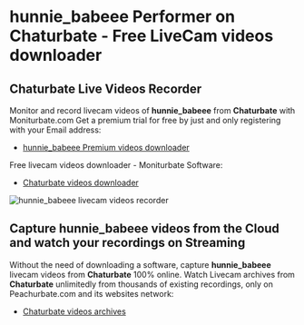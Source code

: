 # hunnie_babeee Performer on Chaturbate - Free LiveCam videos downloader

## Chaturbate Live Videos Recorder

Monitor and record livecam videos of **hunnie_babeee** from **Chaturbate** with Moniturbate.com
Get a premium trial for free by just and only registering with your Email address:
* [hunnie_babeee Premium videos downloader](https://moniturbate.com/request-demo-licence-key.html)

Free livecam videos downloader - Moniturbate Software:
* [Chaturbate videos downloader](https://moniturbate.com/moniturbate-download-software.html)

![hunnie_babeee livecam videos recorder](https://peachurnet.com/templates/moniturbate-software.png)


## Capture hunnie_babeee videos from the Cloud and watch your recordings on Streaming

Without the need of downloading a software, capture **hunnie_babeee** livecam videos from **Chaturbate** 100% online.
Watch Livecam archives from **Chaturbate** unlimitedly from thousands of existing recordings, only on Peachurbate.com and its websites network:
* [Chaturbate videos archives](https://peachurnet.com/)